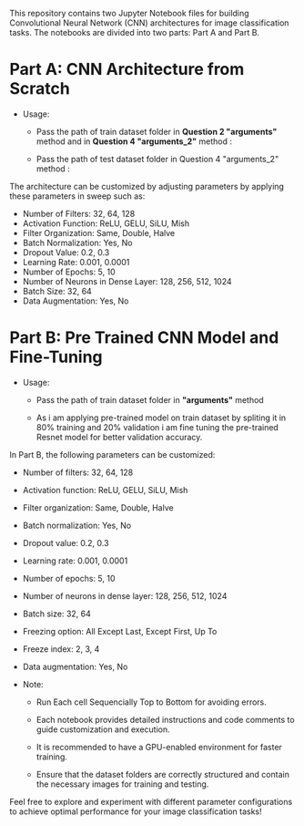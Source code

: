This repository contains two Jupyter Notebook files for building Convolutional Neural Network (CNN) architectures for image classification tasks. The notebooks are divided into two parts: Part A and Part B.

# Part A: CNN Architecture from Scratch

- Usage:

  - Pass the path of train dataset folder in **Question 2 "arguments"** method and in **Question 4 "arguments_2"** method :
    
  - Pass the path of test dataset folder in Question 4 "arguments_2" method :
    

The architecture can be customized by adjusting parameters by applying these parameters in sweep such as:

  - Number of Filters: 32, 64, 128
  - Activation Function: ReLU, GELU, SiLU, Mish
  - Filter Organization: Same, Double, Halve
  - Batch Normalization: Yes, No
  - Dropout Value: 0.2, 0.3
  - Learning Rate: 0.001, 0.0001
  - Number of Epochs: 5, 10
  - Number of Neurons in Dense Layer: 128, 256, 512, 1024
  - Batch Size: 32, 64
  - Data Augmentation: Yes, No






# Part B: Pre Trained CNN Model and Fine-Tuning

- Usage:

  - Pass the path of train dataset folder in **"arguments"** method 
    
  - As i am applying pre-trained model on train dataset by spliting it in 80% training and 20% validation i am fine tuning the pre-trained Resnet model for better validation accuracy.
    

In Part B, the following parameters can be customized:

  - Number of filters: 32, 64, 128
  - Activation function: ReLU, GELU, SiLU, Mish
  - Filter organization: Same, Double, Halve
  - Batch normalization: Yes, No
  - Dropout value: 0.2, 0.3
  - Learning rate: 0.001, 0.0001
  - Number of epochs: 5, 10
  - Number of neurons in dense layer: 128, 256, 512, 1024
  - Batch size: 32, 64
  - Freezing option: All Except Last, Except First, Up To
  - Freeze index: 2, 3, 4
  - Data augmentation: Yes, No




- Note:

  - Run Each cell Sequencially Top to Bottom for avoiding errors.
  
  - Each notebook provides detailed instructions and code comments to guide customization and execution.
    
  - It is recommended to have a GPU-enabled environment for faster training.
    
  - Ensure that the dataset folders are correctly structured and contain the necessary images for training and testing.
    

Feel free to explore and experiment with different parameter configurations to achieve optimal performance for your image classification tasks!


